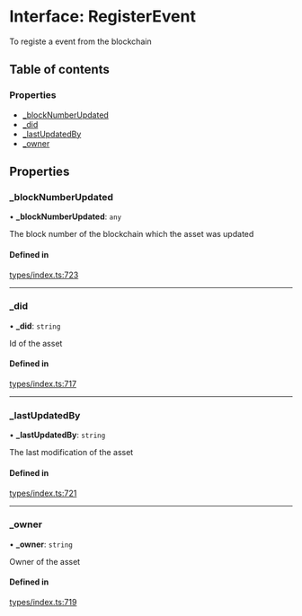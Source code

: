 # Interface: RegisterEvent

To registe a event from the blockchain

## Table of contents

### Properties

- [\_blockNumberUpdated](RegisterEvent.md#_blocknumberupdated)
- [\_did](RegisterEvent.md#_did)
- [\_lastUpdatedBy](RegisterEvent.md#_lastupdatedby)
- [\_owner](RegisterEvent.md#_owner)

## Properties

### \_blockNumberUpdated

• **\_blockNumberUpdated**: `any`

The block number of the blockchain which the asset was updated

#### Defined in

[types/index.ts:723](https://github.com/nevermined-io/react-components/blob/30ea341/catalog/src/types/index.ts#L723)

___

### \_did

• **\_did**: `string`

Id of the asset

#### Defined in

[types/index.ts:717](https://github.com/nevermined-io/react-components/blob/30ea341/catalog/src/types/index.ts#L717)

___

### \_lastUpdatedBy

• **\_lastUpdatedBy**: `string`

The last modification of the asset

#### Defined in

[types/index.ts:721](https://github.com/nevermined-io/react-components/blob/30ea341/catalog/src/types/index.ts#L721)

___

### \_owner

• **\_owner**: `string`

Owner of the asset

#### Defined in

[types/index.ts:719](https://github.com/nevermined-io/react-components/blob/30ea341/catalog/src/types/index.ts#L719)
